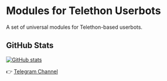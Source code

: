 # Modules for Telethon Userbots

A set of universal modules for Telethon-based userbots.

## GitHub Stats

[![GitHub stats](https://github-readme-stats.vercel.app/api?username=codeatack&repo=modules&show_icons=true&theme=radical)](https://github.com/codeatack/modules)

👉 [Telegram Channel](https://t.me/VibeCodermodules)

